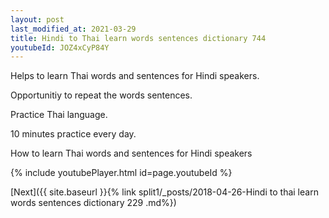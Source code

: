 ```yaml
---
layout: post
last_modified_at: 2021-03-29
title: Hindi to Thai learn words sentences dictionary 744 
youtubeId: JOZ4xCyP84Y
---
```

 
 
Helps to learn Thai words and sentences for Hindi speakers.

Opportunitiy to repeat the words sentences. 

Practice Thai language. 
 
10 minutes practice every day. 
 
How to learn Thai words and sentences for Hindi speakers 
 
{% include youtubePlayer.html id=page.youtubeId %}
 
 
[Next]({{ site.baseurl }}{% link  split1/_posts/2018-04-26-Hindi to thai learn words sentences dictionary 229 .md%})
 
